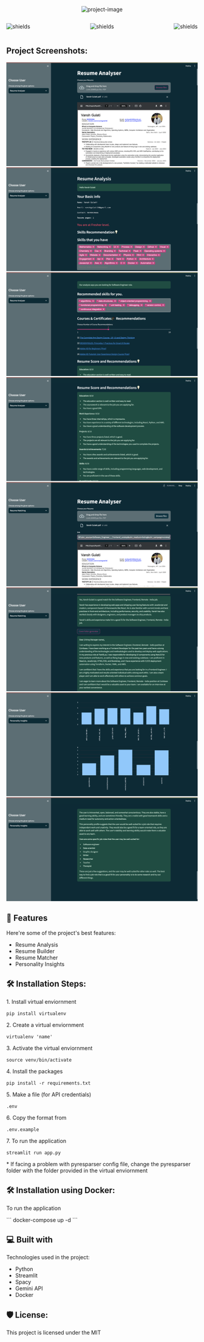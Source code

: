 <p align="center"><img src="https://socialify.git.ci/IshitaG10/Resume_Analyzer/image?description=1&amp;descriptionEditable=A%20tool%20that%20helps%20in%20the%20analysis%20of%20resumes%20improving%20it%20and%20generating%20cover%20letters%20for%20jobs&amp;font=Rokkitt&amp;forks=1&amp;language=1&amp;name=1&amp;pattern=Formal%20Invitation&amp;stargazers=1&amp;theme=Auto" alt="project-image"></p>

<!-- <p align="center"><img src="https://img.shields.io/github/commit-activity/m/badges/squint" alt="shields"></p> -->
<div style="display: flex; justify-content: space-between; align-items: center;">
    <p align="center"><img src="https://img.shields.io/badge/Gemini-8E75B2?style=for-the-badge&logo=googlebard&logoColor=fff" alt="shields"></p>
    <p align="center"><img src="https://img.shields.io/badge/Streamlit-FF4B4B?style=for-the-badge&logo=Streamlit&logoColor=white" alt="shields"></p>
    <p align="center"><img src="https://img.shields.io/badge/Python-FFD43B?style=for-the-badge&logo=python&logoColor=blue" alt="shields"></p>
</div>



<h2>Project Screenshots:</h2>

<img src="/Demo/1.png" alt="project-screenshot">

<img src="/Demo/2.png" alt="project-screenshot">

<img src="/Demo/3.png" alt="project-screenshot">

<img src="/Demo/4.png" alt="project-screenshot">

<img src="/Demo/5.png" alt="project-screenshot">

<img src="/Demo/6.png" alt="project-screenshot">

<img src="/Demo/7.png" alt="project-screenshot">

<img src="/Demo/8.png" alt="project-screenshot">
  
  
<h2>🧐 Features</h2>

Here're some of the project's best features:

*   Resume Analysis
*   Resume Builder
*   Resume Matcher
*   Personality Insights

<h2>🛠️ Installation Steps:</h2>

<p>1. Install virtual enviornment</p>

```
pip install virtualenv
```

<p>2. Create a virtual enviornment</p>

```
virtualenv 'name'
```

<p>3. Activate the virtual enviornment</p>

```
source venv/bin/activate
```

<p>4. Install the packages</p>

```
pip install -r requirements.txt
```

<p>5. Make a file (for API credentials)</p>

```
.env
```

<p>6. Copy the format from</p>

```
.env.example
```

<p>7. To run the application</p>

```
streamlit run app.py
```
<p>* If facing a problem with pyresparser config file, change the pyresparser folder with the folder provided in the virtual enviornment</p>

<h2>🛠️ Installation using Docker:</h2>

<p> To run the application</p>
```
docker-compose up -d
```
  
<h2>💻 Built with</h2>

Technologies used in the project:

*   Python
*   Streamlit
*   Spacy
*   Gemini API
*   Docker

<h2>🛡️ License:</h2>

This project is licensed under the MIT